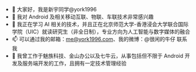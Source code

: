 - 👋 大家好，我是新宇同学@york1996
- 👀 我对 Android 及相关移动互联、物联、车联技术非常感兴趣
- 🌱 我正在学习 AI 相关的技术，并且正在北京师范大学-香港浸会大学联合国际学院（UIC）就读研究生（非全日制），专业方向为人工智能与数字媒体的融合
- 📫 可以通过我的邮箱：me@york1996.com、我的微博：@很闲的牛仔 联系我
- 🏢 我曾工作于魅族科技、金山办公以及七牛云，从事包括但不限于 Android 开发及服务端开发的工作，且拥有一定技术管理经验

<!---
york1996/york1996 is a ✨ special ✨ repository because its `README.md` (this file) appears on your GitHub profile.
You can click the Preview link to take a look at your changes.
--->
